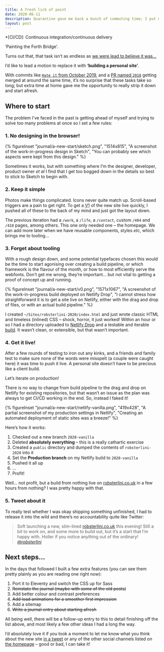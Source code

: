 ```yaml
---
title: A fresh lick of paint
date: 2020-06-11
description: Quarantine gave me back a bunch of commuting time; I put mine towards yoga and Eleventy… you are viewing the result!
layout: post
---
```


*[CI/CD]: Continuous integration/continuous delivery

‘Painting the Forth Bridge’.

Turns out that, that task isn’t as endless as [we were lead to believe it was…](https://www.bbc.co.uk/news/uk-scotland-edinburgh-east-fife-14789036)

I’d like to lead a motion to replace it with __‘building a personal site’__.

With commits like [`Hate it` from October 2019](https://github.com/robsterlini/robsterlini-frontend/commit/2d0db80d96a1f5e5978c6a09a6e3e7e6b8a97878), and a [PR named `2018`](https://github.com/robsterlini/robsterlini-frontend/pull/1) getting merged at around the same time, it’s no surprise that these tasks take so long; but extra time at home gave me the opportunity to really strip it down and start afresh.

## Where to start

The problem I've faced in the past is getting ahead of myself and trying to solve too many problems at once so I set a few rules:

### 1. No designing in the browser!

{% figureInset
  "journal/a-new-start/sketch.png",
  "1514x815",
  "A screenshot of the work-in-progress design in Sketch",
  "You can probably see which aspects were kept from this&nbsp;design."
%}

Sometimes it works, but with something where I’m the designer, developer, product owner _et al_ I find that I get too bogged down in the details so best to stick to Sketch to begin with.

### 2. Keep it simple

Photos make things complicated. Icons never quite match up. Scroll-based triggers are a pain to get right. To get a <abbr class="sc" title="version 1">V1</abbr> of the new site live quickly, I pushed all of these to the back of my mind and just got the layout down.

The previous iteration had a `/work`, a `/life`, a `/contact`, custom `/404` and `/410` pages, among others. This one only needed one – the homepage. We can add more later when we have reusable components, styles _etc_, which brings me to tooling…

### 3. Forget about tooling

With a rough design down, and some potential typefaces chosen this would be the time to start agonising over creating a build pipeline, or which framework is the flavour of the month, or how to most efficiently serve the webfonts. Don’t get me wrong, they’re important… but not vital to getting a proof of concept up and running.

{% figureInset
  "journal/a-new-start/v0.png",
  "1571x1067",
  "A screenshot of the work-in-progress build deployed on Netlify Drop",
  "I cannot stress how straightforward it is to get a site live on Netlify, either with the drag and drop of files, or with an actual build pipeline."
%}

I created `~/Sites/robsterlini-2020/index.html` and just wrote classic HTML and timeless (inlined) CSS – shock, horror, it just worked! Within an hour or so I had a directory uploaded to [Netlify&nbsp;Drop](https://app.netlify.com/drop) and a testable and iterable [build](https://5ee125740fe15994a7992f3f--agitated-leavitt-bb4762.netlify.app/). It wasn’t clean, or extensible, but that wasn’t important.

### 4. Get it live!

After a few rounds of testing to iron out any kinks, and a friends and family test to make sure none of the words were misspelt (a couple were caught here) it was time to push it live. A personal site doesn’t have to be precious like a client build.

Let’s iterate on production!

There is no way to change from build pipeline to the drag and drop on Netlify for existing repositories, but that wasn’t an issue as the plan was always to get CI/CD working in the end. So, instead I faked it!

{% figureInset
  "journal/a-new-start/netlify-vanilla.png",
  "419x428",
  "A partial screenshot of my production settings in Netlify",
  "Creating an automated deployment of static sites was a breeze!"
%}

Here’s how it works:

1. Checked out a new branch `2020-vanilla`
1. Deleted __absolutely everything__ – this is a really cathartic exercise
1. Created a `public` directory and dumped the contents of `robsterlini-2020` into it
1. Set the __Production branch__ on my Netlify build to `2020-vanilla`
1. Pushed it all up
1. …
1. Profit!

Well… not profit, but a build from nothing live on [robsterlini.co.uk](/) in a few hours from nothing? I was pretty happy with that.

### 5. Tweet about it

To really test whether I was okay shipping something unfinished, I had to release it into the wild and there’s no accountability quite like Twitter:

> Soft launching a new, slim-lined [robsterlini.co.uk](/) this evening! Still a bit to work on, and some more to build out, but it’s a start that I’m happy with. Holler if you notice anything out of the ordinary! <cite>[@robsterlini](https://twitter.com/robsterlini/status/1270833777997160448)</cite>

## Next steps…

In the days that followed I built a few extra features (you can see them pretty plainly as you are reading one right now):

1. Port it to Eleventy and switch the CSS up for Sass
1. <del>Reinstate the journal (maybe with _some_ of the old posts)</del>
1. Add better colour and contrast preferences
1. <del>Add load animations for a smoother first impression</del>
1. Add a sitemap
1. <del>Write a journal entry about starting afresh</del>

All being well, there will be a follow-up entry to this to detail finishing off the list above, and most likely a few other ideas I had a long the way.

I’d absolutely love it if you took a moment to let me know what you think about the new site [in a tweet](https://twitter.com/robsterlini) or any of the other social channels listed on [the homepage](/) – good or bad, I can take it!

